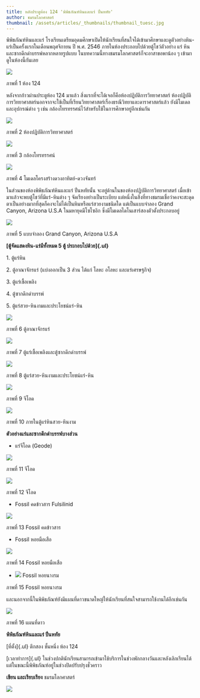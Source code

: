 ```yaml
---
title: หลังประตูห้อง 124 'พิพิธภัณฑ์หินและแร่ ปิ่นหทัย'
author: ชมรมโลกศาสตร์
thumbnail: /assets/articles/_thumbnails/thumbnail_tuesc.jpg
---
```


พิพิธภัณฑ์หินและแร่
โรงเรียนเตรียมอุดมศึกษาเปิดให้นักเรียนที่สนใจได้เข้ามาศึกษาและดูตัวอย่างหิน-แร่เป็นครั้งแรกในเดือนพฤศจิกายน
ปี พ.ศ. 2546 ภายในห้องประกอบไปด้วยตู้โชว์ตัวอย่าง แร่ หิน
และซากดึกดำบรรพ์หลากหลายรูปแบบ
ในบทความนี้ทางชมรมโลกศาสตร์ก็จะอาสาขอพาน้อง ๆ เข้ามาดูในห้องนี้กันเลย

![](/assets/articles/หลังประตูห้อง-124/media/image1.jpeg)


ภาพที่ 1 ห้อง 124

หลังจากก้าวผ่านประตูห้อง 124 มาแล้ว
สิ่งแรกที่จะได้เจอก็คือห้องปฏิบัติการวิทยาศาสตร์
ห้องปฏิบัติการวิทยาศาสตร์นอกจากจะใช้เป็นที่เรียนวิทยาศาสตร์เรื่องธรณีวิทยาและดาราศาสตร์แล้ว
ยังมีโมเดลและอุปกรณ์ต่าง ๆ เช่น
กล้องโทรทรรศน์ไว้สำหรับใช้ในการศึกษาอยู่อีกเช่นกัน

![](/assets/articles/หลังประตูห้อง-124/media/image2.jpeg)


ภาพที่ 2 ห้องปฏิบัติการวิทยาศาสตร์

![](/assets/articles/หลังประตูห้อง-124/media/image3.jpeg)


ภาพที่ 3 กล้องโทรทรรศน์

![](/assets/articles/หลังประตูห้อง-124/media/image4.jpeg)


ภาพที่ 4 โมเดลโครงสร้างดวงอาทิตย์-ดวงจันทร์

ในส่วนของห้องพิพิธภัณฑ์หินและแร่ ปิ่นหทัยนั้น
จะอยู่ด้านในของห้องปฏิบัติการวิทยาศาสตร์
เมื่อเข้ามาแล้วจะพบตู้โชว์ที่มีแร่-หินต่าง ๆ จัดเรียงอย่างเป็นระเบียบ
แต่หนึ่งในสิ่งที่ทางชมรมเชื่อว่าคงจะสะดุดตาเป็นอย่างมากที่สุดก็คงจะไม่ได้เป็นหินหรือแร่สวยงามชนิดใด
แต่เป็นแบบจำลอง Grand Canyon, Arizona U.S.A ในมหายุคมีโซโซอิก
ซึ่งมีโมเดลไดโนเสาร์สองตัวตั้งประกอบอยู่

![](/assets/articles/หลังประตูห้อง-124/media/image5.jpeg)


ภาพที่ 5 แบบจำลอง Grand Canyon, Arizona U.S.A

**[ตู้จัดแสดงหิน-แร่มีทั้งหมด 5 ตู้ ประกอบไปด้วย]{.ul}**

1\. ตู้แร่หิน

2\. ตู้อาณาจักรแร่ (แบ่งออกเป็น 3 ส่วน ได้แก่ โลหะ อโลหะ และแร่เศรษฐกิจ)

3\. ตู้แร่เชื้อเพลิง

4\. ตู้ซากดึกดำบรรพ์

5\. ตู้แร่สวย-หินงามและประโยชน์แร่-หิน

![](/assets/articles/หลังประตูห้อง-124/media/image6.jpeg)


ภาพที่ 6 ตู้อาณาจักรแร่

![](/assets/articles/หลังประตูห้อง-124/media/image7.jpeg)


ภาพที่ 7 ตู้แร่เชื้อเพลิงและตู้ซากดึกดำบรรพ์

![](/assets/articles/หลังประตูห้อง-124/media/image8.jpeg)


ภาพที่ 8 ตู้แร่สวย-หินงามและประโยชน์แร่-หิน

![](/assets/articles/หลังประตูห้อง-124/media/image9.jpeg)


ภาพที่ 9 จีโอด

![](/assets/articles/หลังประตูห้อง-124/media/image10.jpeg)


ภาพที่ 10 ภายในตู้แร่หินสวย-หินงาม

**ตัวอย่างแร่และซากดึกดำบรรพ์บางส่วน**

-   แร่จีโอด (Geode)

![](/assets/articles/หลังประตูห้อง-124/media/image11.jpeg)


ภาพที่ 11 จีโอด

![](/assets/articles/หลังประตูห้อง-124/media/image12.jpeg)


ภาพที่ 12 จีโอด

-   Fossil คดข้าวสาร Fulsilinid

![](/assets/articles/หลังประตูห้อง-124/media/image13.jpeg)


ภาพที่ 13 Fossil คดข้าวสาร

-   Fossil หอยมือเสือ

![](/assets/articles/หลังประตูห้อง-124/media/image14.jpeg)


ภาพที่ 14 Fossil หอยมือเสือ

-   ![](/assets/articles/หลังประตูห้อง-124/media/image15.jpeg)
     Fossil หอยนางรม

ภาพที่ 15 Fossil หอยนางรม

และนอกจากนี้ในพิพิธภัณฑ์ยังมีแผนที่ดาวขนาดใหญ่ให้นักเรียนที่สนใจสามารถใช้งานได้อีกเช่นกัน

![](/assets/articles/หลังประตูห้อง-124/media/image16.jpeg)


ภาพที่ 16 แผนที่ดาว

**พิพิธภัณฑ์หินและแร่ ปิ่นหทัย**

[ที่ตั้ง]{.ul} ตึกสอง ชั้นหนึ่ง ห้อง 124

[เวลาทำการ]{.ul}
ในช่วงปกตินักเรียนสามารถเข้ามาใช้บริการในช่วงพักกลางวันและหลังเลิกเรียนได้
แต่ในขณะนี้พิพิธภัณฑ์อยู่ในช่วงปิดปรับปรุงชั่วคราว

**เขียน และเรียบเรียง** ชมรมโลกศาสตร์

![](/assets/articles/หลังประตูห้อง-124/media/image17.png)

